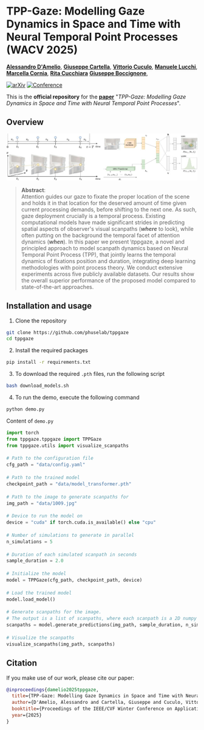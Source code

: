 # TPP-Gaze: Modelling Gaze Dynamics in Space and Time with Neural Temporal Point Processes (WACV 2025)
[**Alessandro D'Amelio**](https://scholar.google.it/citations?user=chkawtoAAAAJ&hl=it),
[**Giuseppe Cartella**](https://scholar.google.com/citations?hl=en&user=0sJ4VCcAAAAJ),
[**Vittorio Cuculo**](https://scholar.google.it/citations?user=usEfqxoAAAAJ&hl=it&oi=ao),
[**Manuele Lucchi**](https://github.com/manuelelucchi),
[**Marcella Cornia**](https://scholar.google.com/citations?hl=en&user=DzgmSJEAAAAJ),
[**Rita Cucchiara**](https://scholar.google.com/citations?hl=en&user=OM3sZEoAAAAJ)
[**Giuseppe Boccignone**](https://scholar.google.it/citations?user=LqM0uJwAAAAJ&hl=it&oi=ao),


[![arXiv](https://img.shields.io/badge/arXiv-Paper-<COLOR>.svg)](https://arxiv.org/abs/2410.23409)
[![Conference](https://img.shields.io/badge/WACV-2025-0076B9?labelColor=007582)]()

This is the **official repository** for the [**paper**](https://arxiv.org/abs/2410.23409) "*TPP-Gaze: Modelling Gaze Dynamics in Space and Time with Neural Temporal Point Processes*".

## Overview

<p align="center">
    <img src="figure.jpg">
</p>

>**Abstract**: <br>
> Attention guides our gaze to fixate the proper location of the scene and holds it in that location for the deserved amount of time given current processing demands, before shifting to the next one. As such, gaze deployment crucially is a temporal process. Existing computational models have made significant strides in predicting spatial aspects of observer's visual scanpaths (***where*** to look), while often putting on the background the temporal facet of attention dynamics (***when***). In this paper we present \tppgaze, a novel and principled approach to model scanpath dynamics based on Neural Temporal Point Process (TPP), that jointly learns the temporal dynamics of fixations position and duration, integrating deep learning methodologies with point process theory. We conduct extensive experiments across five publicly available datasets. Our results show the overall superior performance of the proposed model compared to state-of-the-art approaches.

## Installation and usage

1. Clone the repository

```bash
git clone https://github.com/phuselab/tppgaze
cd tppgaze
```

2. Install the required packages

```bash
pip install -r requirements.txt
```

3. To download the required `.pth` files, run the following script

```bash
bash download_models.sh
```

4. To run the demo, execute the following command

```bash
python demo.py
```

Content of `demo.py`

```python
import torch
from tppgaze.tppgaze import TPPGaze
from tppgaze.utils import visualize_scanpaths

# Path to the configuration file
cfg_path = "data/config.yaml"

# Path to the trained model
checkpoint_path = "data/model_transformer.pth"

# Path to the image to generate scanpaths for
img_path = "data/1009.jpg"

# Device to run the model on
device = "cuda" if torch.cuda.is_available() else "cpu"

# Number of simulations to generate in parallel
n_simulations = 5

# Duration of each simulated scanpath in seconds
sample_duration = 2.0

# Initialize the model
model = TPPGaze(cfg_path, checkpoint_path, device)

# Load the trained model
model.load_model()

# Generate scanpaths for the image.
# The output is a list of scanpaths, where each scanpath is a 2D numpy array of shape (n_fixations, 3) with columns [x, y, fix_duration].
scanpaths = model.generate_predictions(img_path, sample_duration, n_simulations)

# Visualize the scanpaths
visualize_scanpaths(img_path, scanpaths)
```

## Citation
If you make use of our work, please cite our paper:

```bibtex
@inproceedings{damelio2025tppgaze,
  title={TPP-Gaze: Modelling Gaze Dynamics in Space and Time with Neural Temporal Point Processes},
  author={D'Amelio, Alessandro and Cartella, Giuseppe and Cuculo, Vittorio and Lucchi, Manuele and Cornia, Marcella and Cucchiara, Rita and Boccignone, Giuseppe},
  booktitle={Proceedings of the IEEE/CVF Winter Conference on Applications of Computer Vision},
  year={2025}
}